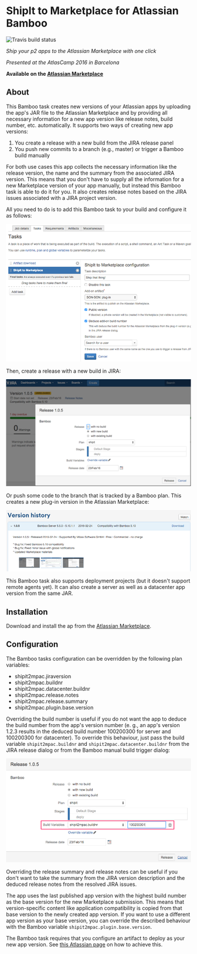 # ShipIt to Marketplace for Atlassian Bamboo

![Travis build status](https://travis-ci.org/mibexsoftware/shipit2marketplace.svg?branch=master)

*Ship your p2 apps to the Atlassian Marketplace with one click*

*Presented at the AtlasCamp 2016 in Barcelona*

**Available on the [Atlassian Marketplace](https://marketplace.atlassian.com/plugins/ch.mibex.bamboo.shipit2mpac/server/overview)**


## About

This Bamboo task creates new versions of your Atlassian apps by uploading the app's JAR file to the Atlassian Marketplace
and by providing all necessary information for a new app version like release notes, build number, etc. automatically.
It supports two ways of creating new app versions:
 
1. You create a release with a new build from the JIRA release panel
2. You push new commits to a branch (e.g., master) or trigger a Bamboo build manually

For both use cases this app collects the necessary information like the release version, the name and the summary 
from the associated JIRA version. This means that you don't have to supply all the information for a new Marketplace 
version of your app manually, but instead this Bamboo task is able to do it for you. It also creates 
release notes based on the JIRA issues associated with a JIRA project version.

All you need to do is to add this Bamboo task to your build and configure it as follows:

![Screenshot Bamboo task configuration](doc/task-config.png)

Then, create a release with a new build in JIRA:

![Screenshot of how to trigger a release in JIRA](doc/release-from-jira.png)

Or push some code to the branch that is tracked by a Bamboo plan. This creates a new plug-in version in the Atlassian Marketplace:

![New Marketplace version](doc/marketplace-version.png)

This Bamboo task also supports deployment projects (but it doesn't support remote agents yet). It can also create a 
server as well as a datacenter app version from the same JAR.


## Installation

Download and install the ap from the [Atlassian Marketplace](https://marketplace.atlassian.com/plugins/ch.mibex.bamboo.shipit2mpac/server/overview).


## Configuration

The Bamboo tasks configuration can be overridden by the following plan variables:
 
* shipit2mpac.jiraversion
* shipit2mpac.buildnr
* shipit2mpac.datacenter.buildnr
* shipit2mpac.release.notes
* shipit2mpac.release.summary
* shipit2mpac.plugin.base.version

Overriding the build number is useful if you do not want the app to deduce the build 
number from the app's version number (e. g., an app's version 1.2.3 results in the deduced build number 100200300 for 
server and 100200300 for datacenter).
To override this behaviour, just pass the build variable `shipit2mpac.buildnr` and `shipit2mpac.datacenter.buildnr` 
from the JIRA release dialog or from the Bamboo manual build trigger dialog:

![Screenshot Bamboo variable to override the build number](doc/build-variable.png)

Overriding the release summary and release notes can be useful if you don't want to take the summary from the JIRA
version description and the deduced release notes from the resolved JIRA issues.

The app uses the last published app version with the highest build number as the base version for the new Marketplace
submission. This means that version-specific content like application compatibility is copied from that base version to the
newly created app version. If you want to use a different app version as your base version, you can override the
described behaviour with the Bamboo variable `shipit2mpac.plugin.base.version`.

The Bamboo task requires that you configure an artifact to deploy as your new app version. 
See [this Atlassian page](https://confluence.atlassian.com/display/BAMBOO058/Sharing+artifacts) on how to achieve this.
